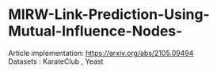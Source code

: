 # MIRW-Link-Prediction-Using-Mutual-Influence-Nodes-
Article implementation: https://arxiv.org/abs/2105.09494  \
Datasets : KarateClub , Yeast
